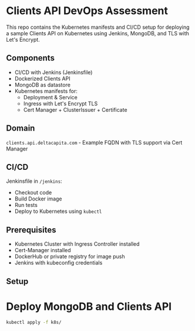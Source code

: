 # Clients API DevOps Assessment

This repo contains the Kubernetes manifests and CI/CD setup for deploying a sample Clients API on Kubernetes using Jenkins, MongoDB, and TLS with Let's Encrypt.

## Components

- CI/CD with Jenkins (Jenkinsfile)
- Dockerized Clients API
- MongoDB as datastore
- Kubernetes manifests for:
  - Deployment & Service
  - Ingress with Let's Encrypt TLS
  - Cert Manager + ClusterIssuer + Certificate

## Domain

`clients.api.deltacapita.com` - Example FQDN with TLS support via Cert Manager

## CI/CD

Jenkinsfile in `/jenkins`:
- Checkout code
- Build Docker image
- Run tests
- Deploy to Kubernetes using `kubectl`

## Prerequisites

- Kubernetes Cluster with Ingress Controller installed
- Cert-Manager installed
- DockerHub or private registry for image push
- Jenkins with kubeconfig credentials

## Setup

# Deploy MongoDB and Clients API
```bash
kubectl apply -f k8s/
